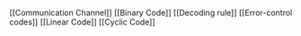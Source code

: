 [[Communication Channel]]
[[Binary Code]]
[[Decoding rule]]
[[Error-control codes]]
[[Linear Code]]
[[Cyclic Code]]